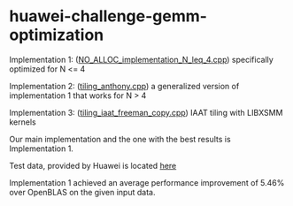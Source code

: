 # huawei-challenge-gemm-optimization

Implementation 1: ([NO_ALLOC_implementation_N_leq_4.cpp](https://github.com/trinitrotofu/huawei-challenge-gemm-optimization/blob/main/Implementations/UPDATED_implementation_N_leq_4.cpp)) specifically optimized for N <= 4

Implementation 2: ([tiling_anthony.cpp](https://github.com/trinitrotofu/huawei-challenge-gemm-optimization/blob/main/Implementations/Tiling/tiling_anthony.cpp)) a generalized version of implementation 1 that works for N > 4

Implementation 3: ([tiling_iaat_freeman_copy.cpp](https://github.com/trinitrotofu/huawei-challenge-gemm-optimization/blob/main/Implementations/Tiling/tiling_iaat_freeman_copy.cpp)) IAAT tiling with LIBXSMM kernels

Our main implementation and the one with the best results is Implementation 1.

Test data, provided by Huawei is located [here](https://github.com/trinitrotofu/huawei-challenge-gemm-optimization/tree/main/Benchmarking/gemm_inputs)

Implementation 1 achieved an average performance improvement of 5.46% over OpenBLAS on the given input data.
